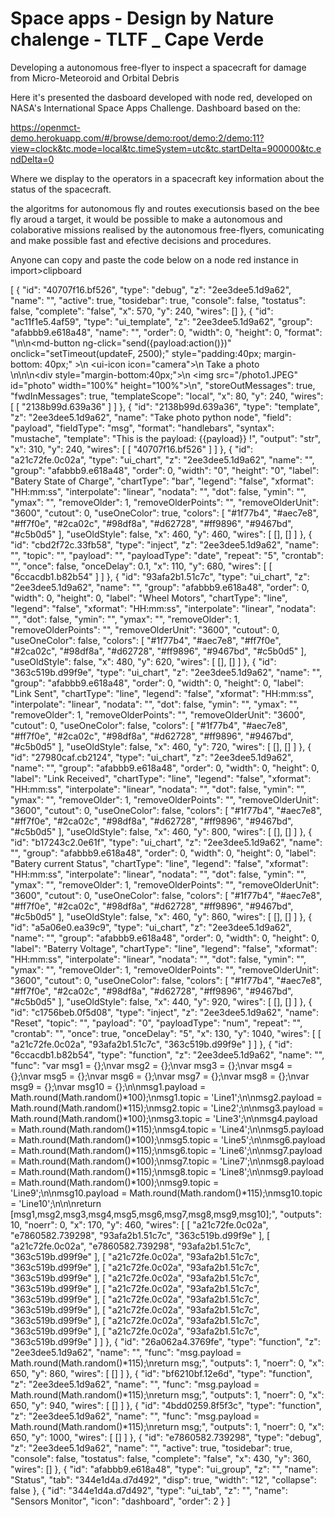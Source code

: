 # Space apps - Design by Nature chalenge - TLTF _ Cape Verde 
Developing a autonomous free-flyer to inspect a spacecraft for damage from Micro-Meteoroid and Orbital Debris 

Here it's presented the dasboard developed with node red, developed on NASA's International Space Apps Challenge.
Dashboard based on the:

https://openmct-demo.herokuapp.com/#/browse/demo:root/demo:2/demo:11?view=clock&tc.mode=local&tc.timeSystem=utc&tc.startDelta=900000&tc.endDelta=0

Where we display to the operators in a spacecraft key information about the status of the spacecraft.

the algoritms for autonomous fly and routes executionsis based on the bee fly aroud a target, it would be possible to make a autonomous and colaborative missions realised by the autonomous free-flyers, comunicating and make possible fast and efective decisions and procedures.

Anyone can copy and paste the code  below on a node red instance in import>clipboard

[
    {
        "id": "40707f16.bf526",
        "type": "debug",
        "z": "2ee3dee5.1d9a62",
        "name": "",
        "active": true,
        "tosidebar": true,
        "console": false,
        "tostatus": false,
        "complete": "false",
        "x": 570,
        "y": 240,
        "wires": []
    },
    {
        "id": "ac11f1e5.4af59",
        "type": "ui_template",
        "z": "2ee3dee5.1d9a62",
        "group": "afabbb9.e618a48",
        "name": "",
        "order": 0,
        "width": 0,
        "height": 0,
        "format": "<script>\nvar value = \"1\";\n// or overwrite value in your callback function ...\nthis.scope.action = function() { return value; }\n\nfunction updateF() {\n  var source = '/photo1.JPEG',\n  timestamp = (new Date()).getTime(),\n  newUrl = source + '?_=' + timestamp;\n  document.getElementById(\"photo\").src = newUrl;\n}\n</script>\n\n<md-button ng-click=\"send({payload:action()})\" onclick=\"setTimeout(updateF, 2500);\" style=\"padding:40px; margin-bottom: 40px;\" >\n <ui-icon icon=\"camera\"></ui-icon>\n Take a photo<br>\n</md-button>\n\n<div style=\"margin-bottom:40px;\">\n <img src=\"/photo1.JPEG\" id=\"photo\" width=\"100%\" height=\"100%\">\n</div>",
        "storeOutMessages": true,
        "fwdInMessages": true,
        "templateScope": "local",
        "x": 80,
        "y": 240,
        "wires": [
            [
                "2138b99d.639a36"
            ]
        ]
    },
    {
        "id": "2138b99d.639a36",
        "type": "template",
        "z": "2ee3dee5.1d9a62",
        "name": "Take photo python node",
        "field": "payload",
        "fieldType": "msg",
        "format": "handlebars",
        "syntax": "mustache",
        "template": "This is the payload: {{payload}} !",
        "output": "str",
        "x": 310,
        "y": 240,
        "wires": [
            [
                "40707f16.bf526"
            ]
        ]
    },
    {
        "id": "a21c72fe.0c02a",
        "type": "ui_chart",
        "z": "2ee3dee5.1d9a62",
        "name": "",
        "group": "afabbb9.e618a48",
        "order": 0,
        "width": "0",
        "height": "0",
        "label": "Batery State of Charge",
        "chartType": "bar",
        "legend": "false",
        "xformat": "HH:mm:ss",
        "interpolate": "linear",
        "nodata": "",
        "dot": false,
        "ymin": "",
        "ymax": "",
        "removeOlder": 1,
        "removeOlderPoints": "",
        "removeOlderUnit": "3600",
        "cutout": 0,
        "useOneColor": true,
        "colors": [
            "#1f77b4",
            "#aec7e8",
            "#ff7f0e",
            "#2ca02c",
            "#98df8a",
            "#d62728",
            "#ff9896",
            "#9467bd",
            "#c5b0d5"
        ],
        "useOldStyle": false,
        "x": 460,
        "y": 460,
        "wires": [
            [],
            []
        ]
    },
    {
        "id": "cbd2f72c.33fb58",
        "type": "inject",
        "z": "2ee3dee5.1d9a62",
        "name": "",
        "topic": "",
        "payload": "",
        "payloadType": "date",
        "repeat": "5",
        "crontab": "",
        "once": false,
        "onceDelay": 0.1,
        "x": 110,
        "y": 680,
        "wires": [
            [
                "6ccacdb1.b82b54"
            ]
        ]
    },
    {
        "id": "93afa2b1.51c7c",
        "type": "ui_chart",
        "z": "2ee3dee5.1d9a62",
        "name": "",
        "group": "afabbb9.e618a48",
        "order": 0,
        "width": 0,
        "height": 0,
        "label": "Wheel Motors",
        "chartType": "line",
        "legend": "false",
        "xformat": "HH:mm:ss",
        "interpolate": "linear",
        "nodata": "",
        "dot": false,
        "ymin": "",
        "ymax": "",
        "removeOlder": 1,
        "removeOlderPoints": "",
        "removeOlderUnit": "3600",
        "cutout": 0,
        "useOneColor": false,
        "colors": [
            "#1f77b4",
            "#aec7e8",
            "#ff7f0e",
            "#2ca02c",
            "#98df8a",
            "#d62728",
            "#ff9896",
            "#9467bd",
            "#c5b0d5"
        ],
        "useOldStyle": false,
        "x": 480,
        "y": 620,
        "wires": [
            [],
            []
        ]
    },
    {
        "id": "363c519b.d99f9e",
        "type": "ui_chart",
        "z": "2ee3dee5.1d9a62",
        "name": "",
        "group": "afabbb9.e618a48",
        "order": 0,
        "width": 0,
        "height": 0,
        "label": "Link Sent",
        "chartType": "line",
        "legend": "false",
        "xformat": "HH:mm:ss",
        "interpolate": "linear",
        "nodata": "",
        "dot": false,
        "ymin": "",
        "ymax": "",
        "removeOlder": 1,
        "removeOlderPoints": "",
        "removeOlderUnit": "3600",
        "cutout": 0,
        "useOneColor": false,
        "colors": [
            "#1f77b4",
            "#aec7e8",
            "#ff7f0e",
            "#2ca02c",
            "#98df8a",
            "#d62728",
            "#ff9896",
            "#9467bd",
            "#c5b0d5"
        ],
        "useOldStyle": false,
        "x": 460,
        "y": 720,
        "wires": [
            [],
            []
        ]
    },
    {
        "id": "27980caf.cb2124",
        "type": "ui_chart",
        "z": "2ee3dee5.1d9a62",
        "name": "",
        "group": "afabbb9.e618a48",
        "order": 0,
        "width": 0,
        "height": 0,
        "label": "Link Received",
        "chartType": "line",
        "legend": "false",
        "xformat": "HH:mm:ss",
        "interpolate": "linear",
        "nodata": "",
        "dot": false,
        "ymin": "",
        "ymax": "",
        "removeOlder": 1,
        "removeOlderPoints": "",
        "removeOlderUnit": "3600",
        "cutout": 0,
        "useOneColor": false,
        "colors": [
            "#1f77b4",
            "#aec7e8",
            "#ff7f0e",
            "#2ca02c",
            "#98df8a",
            "#d62728",
            "#ff9896",
            "#9467bd",
            "#c5b0d5"
        ],
        "useOldStyle": false,
        "x": 460,
        "y": 800,
        "wires": [
            [],
            []
        ]
    },
    {
        "id": "b17243c2.0e61f",
        "type": "ui_chart",
        "z": "2ee3dee5.1d9a62",
        "name": "",
        "group": "afabbb9.e618a48",
        "order": 0,
        "width": 0,
        "height": 0,
        "label": "Batery current Status",
        "chartType": "line",
        "legend": "false",
        "xformat": "HH:mm:ss",
        "interpolate": "linear",
        "nodata": "",
        "dot": false,
        "ymin": "",
        "ymax": "",
        "removeOlder": 1,
        "removeOlderPoints": "",
        "removeOlderUnit": "3600",
        "cutout": 0,
        "useOneColor": false,
        "colors": [
            "#1f77b4",
            "#aec7e8",
            "#ff7f0e",
            "#2ca02c",
            "#98df8a",
            "#d62728",
            "#ff9896",
            "#9467bd",
            "#c5b0d5"
        ],
        "useOldStyle": false,
        "x": 460,
        "y": 860,
        "wires": [
            [],
            []
        ]
    },
    {
        "id": "a5a06e0.ea39c9",
        "type": "ui_chart",
        "z": "2ee3dee5.1d9a62",
        "name": "",
        "group": "afabbb9.e618a48",
        "order": 0,
        "width": 0,
        "height": 0,
        "label": "Baterry Voltage",
        "chartType": "line",
        "legend": "false",
        "xformat": "HH:mm:ss",
        "interpolate": "linear",
        "nodata": "",
        "dot": false,
        "ymin": "",
        "ymax": "",
        "removeOlder": 1,
        "removeOlderPoints": "",
        "removeOlderUnit": "3600",
        "cutout": 0,
        "useOneColor": false,
        "colors": [
            "#1f77b4",
            "#aec7e8",
            "#ff7f0e",
            "#2ca02c",
            "#98df8a",
            "#d62728",
            "#ff9896",
            "#9467bd",
            "#c5b0d5"
        ],
        "useOldStyle": false,
        "x": 440,
        "y": 920,
        "wires": [
            [],
            []
        ]
    },
    {
        "id": "c1756beb.0f5d08",
        "type": "inject",
        "z": "2ee3dee5.1d9a62",
        "name": "Reset",
        "topic": "",
        "payload": "0",
        "payloadType": "num",
        "repeat": "",
        "crontab": "",
        "once": true,
        "onceDelay": "5",
        "x": 130,
        "y": 1040,
        "wires": [
            [
                "a21c72fe.0c02a",
                "93afa2b1.51c7c",
                "363c519b.d99f9e"
            ]
        ]
    },
    {
        "id": "6ccacdb1.b82b54",
        "type": "function",
        "z": "2ee3dee5.1d9a62",
        "name": "",
        "func": "var msg1 = {};\nvar msg2 = {};\nvar msg3 = {};\nvar msg4 = {};\nvar msg5 = {};\nvar msg6 = {};\nvar msg7 = {};\nvar msg8 = {};\nvar msg9 = {};\nvar msg10 = {};\n\nmsg1.payload = Math.round(Math.random()*100);\nmsg1.topic = 'Line1';\n\nmsg2.payload = Math.round(Math.random()*115);\nmsg2.topic = 'Line2';\n\nmsg3.payload = Math.round(Math.random()*100);\nmsg3.topic = 'Line3';\n\nmsg4.payload = Math.round(Math.random()*115);\nmsg4.topic = 'Line4';\n\nmsg5.payload = Math.round(Math.random()*100);\nmsg5.topic = 'Line5';\n\nmsg6.payload = Math.round(Math.random()*115);\nmsg6.topic = 'Line6';\n\nmsg7.payload = Math.round(Math.random()*100);\nmsg7.topic = 'Line7';\n\nmsg8.payload = Math.round(Math.random()*115);\nmsg8.topic = 'Line8';\n\nmsg9.payload = Math.round(Math.random()*100);\nmsg9.topic = 'Line9';\n\nmsg10.payload = Math.round(Math.random()*115);\nmsg10.topic = 'Line10';\n\n\nreturn [msg1,msg2,msg3,msg4,msg5,msg6,msg7,msg8,msg9,msg10];",
        "outputs": 10,
        "noerr": 0,
        "x": 170,
        "y": 460,
        "wires": [
            [
                "a21c72fe.0c02a",
                "e7860582.739298",
                "93afa2b1.51c7c",
                "363c519b.d99f9e"
            ],
            [
                "a21c72fe.0c02a",
                "e7860582.739298",
                "93afa2b1.51c7c",
                "363c519b.d99f9e"
            ],
            [
                "a21c72fe.0c02a",
                "93afa2b1.51c7c",
                "363c519b.d99f9e"
            ],
            [
                "a21c72fe.0c02a",
                "93afa2b1.51c7c",
                "363c519b.d99f9e"
            ],
            [
                "a21c72fe.0c02a",
                "93afa2b1.51c7c",
                "363c519b.d99f9e"
            ],
            [
                "a21c72fe.0c02a",
                "93afa2b1.51c7c",
                "363c519b.d99f9e"
            ],
            [
                "a21c72fe.0c02a",
                "93afa2b1.51c7c",
                "363c519b.d99f9e"
            ],
            [
                "a21c72fe.0c02a",
                "93afa2b1.51c7c",
                "363c519b.d99f9e"
            ],
            [
                "a21c72fe.0c02a",
                "93afa2b1.51c7c",
                "363c519b.d99f9e"
            ],
            [
                "a21c72fe.0c02a",
                "93afa2b1.51c7c",
                "363c519b.d99f9e"
            ]
        ]
    },
    {
        "id": "26a062a4.3769fe",
        "type": "function",
        "z": "2ee3dee5.1d9a62",
        "name": "",
        "func": "msg.payload = Math.round(Math.random()*115);\nreturn msg;",
        "outputs": 1,
        "noerr": 0,
        "x": 650,
        "y": 860,
        "wires": [
            []
        ]
    },
    {
        "id": "bf6210bf.12e6d",
        "type": "function",
        "z": "2ee3dee5.1d9a62",
        "name": "",
        "func": "msg.payload = Math.round(Math.random()*115);\nreturn msg;",
        "outputs": 1,
        "noerr": 0,
        "x": 650,
        "y": 940,
        "wires": [
            []
        ]
    },
    {
        "id": "4bdd0259.8f5f3c",
        "type": "function",
        "z": "2ee3dee5.1d9a62",
        "name": "",
        "func": "msg.payload = Math.round(Math.random()*115);\nreturn msg;",
        "outputs": 1,
        "noerr": 0,
        "x": 650,
        "y": 1000,
        "wires": [
            []
        ]
    },
    {
        "id": "e7860582.739298",
        "type": "debug",
        "z": "2ee3dee5.1d9a62",
        "name": "",
        "active": true,
        "tosidebar": true,
        "console": false,
        "tostatus": false,
        "complete": "false",
        "x": 430,
        "y": 360,
        "wires": []
    },
    {
        "id": "afabbb9.e618a48",
        "type": "ui_group",
        "z": "",
        "name": "Status",
        "tab": "344e1d4a.d7d492",
        "disp": true,
        "width": "12",
        "collapse": false
    },
    {
        "id": "344e1d4a.d7d492",
        "type": "ui_tab",
        "z": "",
        "name": "Sensors Monitor",
        "icon": "dashboard",
        "order": 2
    }
]
